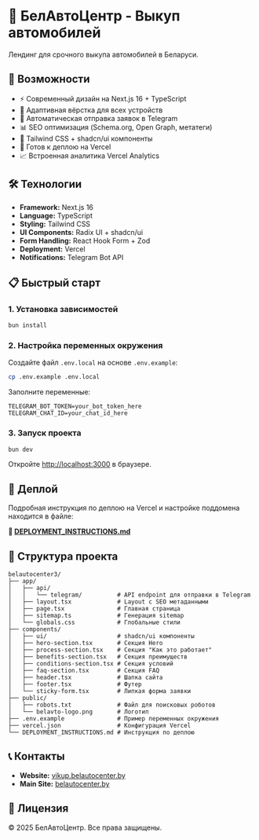 # 🚗 БелАвтоЦентр - Выкуп автомобилей

Лендинг для срочного выкупа автомобилей в Беларуси.

## 🌟 Возможности

- ⚡ Современный дизайн на Next.js 16 + TypeScript
- 📱 Адаптивная вёрстка для всех устройств
- 🤖 Автоматическая отправка заявок в Telegram
- 📊 SEO оптимизация (Schema.org, Open Graph, метатеги)
- 🎨 Tailwind CSS + shadcn/ui компоненты
- 🚀 Готов к деплою на Vercel
- 📈 Встроенная аналитика Vercel Analytics

## 🛠️ Технологии

- **Framework:** Next.js 16
- **Language:** TypeScript
- **Styling:** Tailwind CSS
- **UI Components:** Radix UI + shadcn/ui
- **Form Handling:** React Hook Form + Zod
- **Deployment:** Vercel
- **Notifications:** Telegram Bot API

## 📋 Быстрый старт

### 1. Установка зависимостей

```bash
bun install
```

### 2. Настройка переменных окружения

Создайте файл `.env.local` на основе `.env.example`:

```bash
cp .env.example .env.local
```

Заполните переменные:

```env
TELEGRAM_BOT_TOKEN=your_bot_token_here
TELEGRAM_CHAT_ID=your_chat_id_here
```

### 3. Запуск проекта

```bash
bun dev
```

Откройте [http://localhost:3000](http://localhost:3000) в браузере.

## 🚀 Деплой

Подробная инструкция по деплою на Vercel и настройке поддомена находится в файле:

**📄 [DEPLOYMENT_INSTRUCTIONS.md](./DEPLOYMENT_INSTRUCTIONS.md)**

## 📁 Структура проекта

```
belautocenter3/
├── app/
│   ├── api/
│   │   └── telegram/          # API endpoint для отправки в Telegram
│   ├── layout.tsx             # Layout с SEO метаданными
│   ├── page.tsx               # Главная страница
│   ├── sitemap.ts             # Генерация sitemap
│   └── globals.css            # Глобальные стили
├── components/
│   ├── ui/                    # shadcn/ui компоненты
│   ├── hero-section.tsx       # Секция Hero
│   ├── process-section.tsx    # Секция "Как это работает"
│   ├── benefits-section.tsx   # Секция преимуществ
│   ├── conditions-section.tsx # Секция условий
│   ├── faq-section.tsx        # Секция FAQ
│   ├── header.tsx             # Шапка сайта
│   ├── footer.tsx             # Футер
│   └── sticky-form.tsx        # Липкая форма заявки
├── public/
│   ├── robots.txt             # Файл для поисковых роботов
│   └── belavto-logo.png       # Логотип
├── .env.example               # Пример переменных окружения
├── vercel.json                # Конфигурация Vercel
└── DEPLOYMENT_INSTRUCTIONS.md # Инструкция по деплою
```

## 📞 Контакты

- **Website:** [vikup.belautocenter.by](https://vikup.belautocenter.by)
- **Main Site:** [belautocenter.by](https://belautocenter.by)

## 📝 Лицензия

© 2025 БелАвтоЦентр. Все права защищены.
